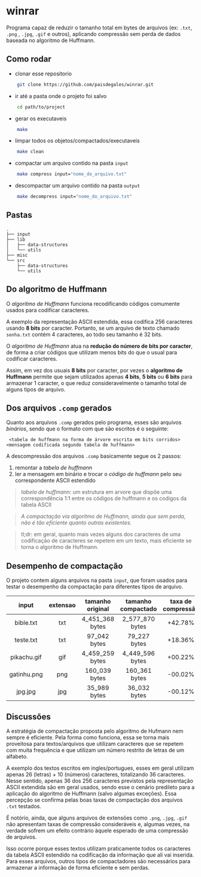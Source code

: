 # winrar

Programa capaz de reduzir o tamanho total em bytes de arquivos (ex: `.txt`, `.png` , `.jpg`, `.gif` e outros), aplicando compressão sem perda de dados baseada no algoritmo de Huffmann.

## 

## Como rodar

* clonar esse repositorio
```bash
    git clone https://github.com/paisdegales/winrar.git
```

* ir até a pasta onde o projeto foi salvo
```bash
    cd path/to/project
```

* gerar os executaveis
```bash
    make
```

* limpar todos os objetos/compactados/executaveis
```bash
    make clean
```

* compactar um arquivo contido na pasta `input`
```bash
    make compress input="nome_do_arquivo.txt"
```

* descompactar um arquivo contido na pasta `output`
```bash
    make decompress input="nome_do_arquivo.txt"
```

## Pastas

```
.
├── input
├── lib
│   ├── data-structures
│   └── utils
├── misc
└── src
    ├── data-structures
    └── utils
```

## Do algoritmo de Huffmann

O *algoritmo de Huffmann* funciona recodificando códigos comumente usados para
codificar caracteres.

A exemplo da representação ASCII estendida, essa codifica 256 caracteres
usando **8 bits** por caracter. Portanto, se um arquivo de
texto chamado `senha.txt` contém 4 caracteres, ao todo seu tamanho é 32 bits.

O *algoritmo de Huffmann* atua na **redução do número de bits por caracter**,
de forma a criar códigos que utilizam menos bits do que o usual para codificar caracteres.

Assim, em vez dos usuais **8 bits** por caracter, por vezes o **algoritmo de
Huffmann** permite que sejam utilizados apenas **4 bits**, **5 bits** ou **6
bits** para armazenar 1 caracter, o que reduz consideravelmente o tamanho total
de alguns tipos de arquivo.

## Dos arquivos `.comp` gerados

Quanto aos arquivos `.comp` gerados pelo programa, esses são arquivos *binários*,
sendo que o formato com que são escritos é o seguinte:

` <tabela de huffmann na forma de árvore escrita em bits corridos> <mensagem codificada segundo
tabela de huffmann>`

A descompressão dos arquivos `.comp` basicamente segue os 2 passos:
1. remontar a *tabela de huffmann*
2. ler a mensagem em binário e trocar o *código de huffmann* pelo seu correspondente ASCII estendido

> *tabela de huffmann*: um estrutura em arvore que dispõe uma correspondência 1:1 entre os códigos de huffmann e os codigos da tabela ASCII

> *A compactação via algoritmo de Huffmann, ainda que sem perda, não é tão
eficiente quanto outras existentes.*

> tl;dr: em geral, quanto mais vezes alguns dos caracteres de uma codificação
> de caracteres se repetem em um texto, mais eficiente se torna o algoritmo de
> Huffmann.

## Desempenho de compactação

O projeto contem alguns arquivos na pasta `input`, que foram usados para testar o desempenho da compactação para diferentes tipos de arquivo.

  input     | extensao | tamanho original  |  tamanho compactado  | taxa de compressão  |
:------:    | :------: |:----------------: | :------------------: | :----------------:  | 
bible.txt   |   txt    |  4_451_368 bytes  |    2_577_870 bytes   |       +42.78%       |
teste.txt   |   txt    |  97_042 bytes     |    79_227 bytes      |       +18.36%       |
pikachu.gif |   gif    |  4_459_259 bytes  |    4_449_596 bytes   |       +00.22%       |
gatinhu.png |   png    |  160_039 bytes    |    160_361 bytes     |       -00.02%       |
jpg.jpg     |   jpg    |  35_989 bytes     |    36_032 bytes      |       -00.12%       |

## Discussões

A estratégia de compactação proposta pelo algoritmo de Hufmann nem sempre é eficiente.
Pela forma como funciona, essa se torna mais proveitosa para textos/arquivos
que utilizam caracteres que se repetem com muita frequência e que utilizam um
número restrito de letras de um alfabeto.

A exemplo dos textos escritos em ingles/portugues, esses em geral utilizam apenas 26
(letras) + 10 (números) caracteres, totalizando 36 caracteres. Nesse sentido,
apenas 36 dos 256 caracteres previstos pela representação ASCII extendida são
em geral usados, sendo esse o cenário predileto para a aplicação do algoritmo de Huffmann
(salvo algumas exceções). Essa percepção se confirma  pelas boas taxas de compactação dos arquivos `.txt` testados.

É notório, ainda, que alguns arquivos de extensões como `.png`, `.jpg`, `.gif` não
apresentam taxas de compressão consideráveis e, algumas vezes, na verdade
sofrem um efeito contrário àquele esperado de uma compressão de arquivos.

Isso ocorre porque esses textos utilizam praticamente todos os caracteres da tabela ASCII estendido
na codificação da informação que ali vai inserida. Para esses arquivos, outros tipos de compactadores
são necessários para armazenar a informação de forma eficiente e sem perdas.
